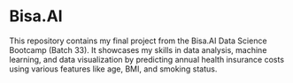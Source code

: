 # Bisa.AI
This repository contains my final project from the Bisa.AI Data Science Bootcamp (Batch 33). It showcases my skills in data analysis, machine learning, and data visualization by predicting annual health insurance costs using various features like age, BMI, and smoking status.
